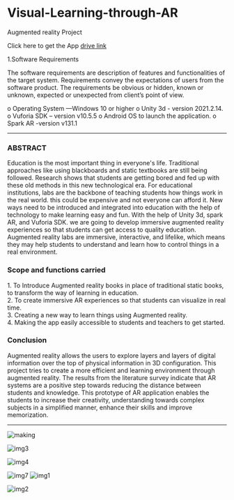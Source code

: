 # Visual-Learning-through-AR
Augmented reality Project

Click here to get the App <a href="https://drive.google.com/file/d/1O-por_eYsctp76zfmY21k0ucNw50aQAM/view?usp=sharing">drive link</a>

1.Software Requirements

The software requirements are description of features and functionalities of the target system. Requirements convey the expectations of users from the software product. The requirements be obvious or hidden, known or unknown, expected or unexpected from client’s point of view.

o	Operating System —Windows 10 or higher
o	Unity 3d - version 2021.2.14.
o	Vuforia SDK – version v10.5.5
o	Android OS to launch the application.
o	Spark AR -version v131.1

<hr>
<h3>ABSTRACT</h3>

Education is the most important thing in everyone's life. Traditional approaches like using blackboards and static textbooks are still being followed. Research shows that students are getting bored and fed up with these old methods in this new technological era. For educational institutions, labs are the backbone of teaching students how things work in the real world. this could be expensive and not everyone can afford it. New ways need to be introduced and integrated into education with the help of technology to make learning easy and fun. With the help of Unity 3d, spark AR, and Vuforia SDK. we are going to develop immersive augmented reality experiences so that students can get access to quality education. Augmented reality labs are immersive, interactive, and lifelike, which means they may help students to understand and learn how to control things in a real environment.

<h3>Scope and functions carried</h3>
1.	To Introduce Augmented reality books in place of traditional static books, to transform the way of learning in education.<br>
2.	To create immersive AR experiences so that students can visualize in real time.<br>
3.	Creating a new way to learn things using Augmented reality.<br>
4.	Making the app easily accessible to students and teachers to get started.<br>

<h3>Conclusion</h3>
Augmented reality allows the users to explore layers and layers of digital information over the top of physical information in 3D configuration. This project tries to create a more efficient and learning environment through augmented reality. The results from the literature survey indicate that AR systems are a positive step towards reducing the distance between students and knowledge. This prototype of AR application enables the students to increase their creativity, understanding towards complex subjects in a simplified manner, enhance their skills and improve memorization. 

<hr>

![making](https://user-images.githubusercontent.com/57825886/192013133-6d73f3f2-5b04-483f-9b9d-f29b5e5c4299.jpeg)


![img3](https://user-images.githubusercontent.com/57825886/192013049-a8117b82-5c95-4a0b-98f1-5f56730c52f6.jpeg)


![img4](https://user-images.githubusercontent.com/57825886/192013076-81304e44-fb83-42a9-81f9-3e7dac3944a3.jpeg)



![img7](https://user-images.githubusercontent.com/57825886/192013303-fc14f110-2423-4720-8a4a-2156ad42bffa.jpeg)
![img1](https://user-images.githubusercontent.com/57825886/192013331-feb01548-c8c5-4b67-9340-942cb9fa15ac.jpeg)


![img2](https://user-images.githubusercontent.com/57825886/192013316-061d1e1d-b335-4c5a-80d7-7e9166074a17.jpeg)


